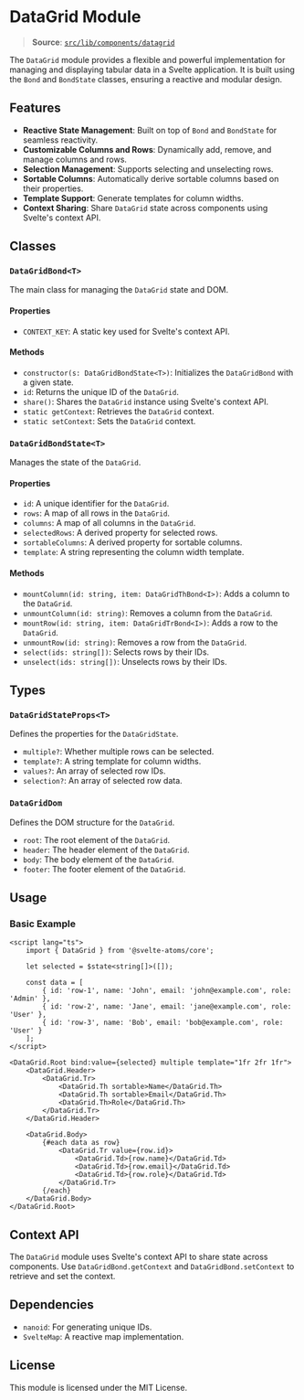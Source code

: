 # DataGrid Module

> **Source**: [`src/lib/components/datagrid`](../../src/lib/components/datagrid)

The `DataGrid` module provides a flexible and powerful implementation for managing and displaying tabular data in a Svelte application. It is built using the `Bond` and `BondState` classes, ensuring a reactive and modular design.

## Features

- **Reactive State Management**: Built on top of `Bond` and `BondState` for seamless reactivity.
- **Customizable Columns and Rows**: Dynamically add, remove, and manage columns and rows.
- **Selection Management**: Supports selecting and unselecting rows.
- **Sortable Columns**: Automatically derive sortable columns based on their properties.
- **Template Support**: Generate templates for column widths.
- **Context Sharing**: Share `DataGrid` state across components using Svelte's context API.

## Classes

### `DataGridBond<T>`

The main class for managing the `DataGrid` state and DOM.

#### Properties

- `CONTEXT_KEY`: A static key used for Svelte's context API.

#### Methods

- `constructor(s: DataGridBondState<T>)`: Initializes the `DataGridBond` with a given state.
- `id`: Returns the unique ID of the `DataGrid`.
- `share()`: Shares the `DataGrid` instance using Svelte's context API.
- `static getContext`: Retrieves the `DataGrid` context.
- `static setContext`: Sets the `DataGrid` context.

### `DataGridBondState<T>`

Manages the state of the `DataGrid`.

#### Properties

- `id`: A unique identifier for the `DataGrid`.
- `rows`: A map of all rows in the `DataGrid`.
- `columns`: A map of all columns in the `DataGrid`.
- `selectedRows`: A derived property for selected rows.
- `sortableColumns`: A derived property for sortable columns.
- `template`: A string representing the column width template.

#### Methods

- `mountColumn(id: string, item: DataGridThBond<I>)`: Adds a column to the `DataGrid`.
- `unmountColumn(id: string)`: Removes a column from the `DataGrid`.
- `mountRow(id: string, item: DataGridTrBond<I>)`: Adds a row to the `DataGrid`.
- `unmountRow(id: string)`: Removes a row from the `DataGrid`.
- `select(ids: string[])`: Selects rows by their IDs.
- `unselect(ids: string[])`: Unselects rows by their IDs.

## Types

### `DataGridStateProps<T>`

Defines the properties for the `DataGridState`.

- `multiple?`: Whether multiple rows can be selected.
- `template?`: A string template for column widths.
- `values?`: An array of selected row IDs.
- `selection?`: An array of selected row data.

### `DataGridDom`

Defines the DOM structure for the `DataGrid`.

- `root`: The root element of the `DataGrid`.
- `header`: The header element of the `DataGrid`.
- `body`: The body element of the `DataGrid`.
- `footer`: The footer element of the `DataGrid`.

## Usage

### Basic Example

```svelte
<script lang="ts">
	import { DataGrid } from '@svelte-atoms/core';

	let selected = $state<string[]>([]);

	const data = [
		{ id: 'row-1', name: 'John', email: 'john@example.com', role: 'Admin' },
		{ id: 'row-2', name: 'Jane', email: 'jane@example.com', role: 'User' },
		{ id: 'row-3', name: 'Bob', email: 'bob@example.com', role: 'User' }
	];
</script>

<DataGrid.Root bind:value={selected} multiple template="1fr 2fr 1fr">
	<DataGrid.Header>
		<DataGrid.Tr>
			<DataGrid.Th sortable>Name</DataGrid.Th>
			<DataGrid.Th sortable>Email</DataGrid.Th>
			<DataGrid.Th>Role</DataGrid.Th>
		</DataGrid.Tr>
	</DataGrid.Header>

	<DataGrid.Body>
		{#each data as row}
			<DataGrid.Tr value={row.id}>
				<DataGrid.Td>{row.name}</DataGrid.Td>
				<DataGrid.Td>{row.email}</DataGrid.Td>
				<DataGrid.Td>{row.role}</DataGrid.Td>
			</DataGrid.Tr>
		{/each}
	</DataGrid.Body>
</DataGrid.Root>
```

## Context API

The `DataGrid` module uses Svelte's context API to share state across components. Use `DataGridBond.getContext` and `DataGridBond.setContext` to retrieve and set the context.

## Dependencies

- `nanoid`: For generating unique IDs.
- `SvelteMap`: A reactive map implementation.

## License

This module is licensed under the MIT License.

